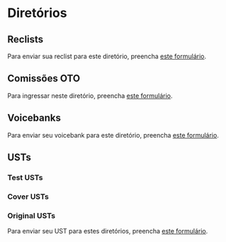 # Diretórios
## Reclists
Para enviar sua reclist para este diretório, preencha [este formulário]().
## Comissões OTO
Para ingressar neste diretório, preencha [este formulário]().
## Voicebanks
Para enviar seu voicebank para este diretório, preencha [este formulário]().
## USTs
### Test USTs
### Cover USTs
### Original USTs
Para enviar seu UST para estes diretórios, preencha [este formulário]().